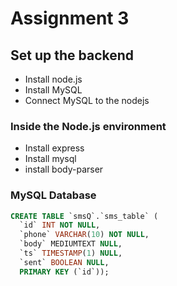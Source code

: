 # Assignment 3

## Set up the backend

- Install node.js
- Install MySQL
- Connect MySQL to the nodejs

### Inside the Node.js environment

- Install express
- Install mysql
- install body-parser

### MySQL Database 

```SQL
CREATE TABLE `smsQ`.`sms_table` (
  `id` INT NOT NULL,
  `phone` VARCHAR(10) NOT NULL,
  `body` MEDIUMTEXT NULL,
  `ts` TIMESTAMP(1) NULL,
  `sent` BOOLEAN NULL,
  PRIMARY KEY (`id`));
```

